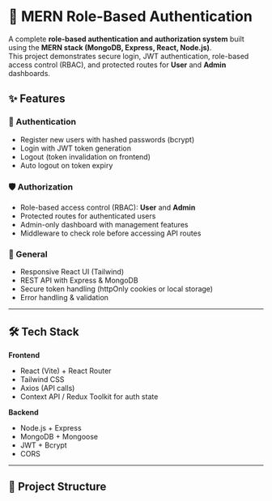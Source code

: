 # 🔐 MERN Role-Based Authentication

A complete **role-based authentication and authorization system** built using the **MERN stack (MongoDB, Express, React, Node.js)**.  
This project demonstrates secure login, JWT authentication, role-based access control (RBAC), and protected routes for **User** and **Admin** dashboards.

## ✨ Features

### 🔑 Authentication
- Register new users with hashed passwords (bcrypt)  
- Login with JWT token generation  
- Logout (token invalidation on frontend)  
- Auto logout on token expiry  

### 🛡️ Authorization
- Role-based access control (RBAC): **User** and **Admin**  
- Protected routes for authenticated users  
- Admin-only dashboard with management features  
- Middleware to check role before accessing API routes  

### 🧩 General
- Responsive React UI (Tailwind)  
- REST API with Express & MongoDB  
- Secure token handling (httpOnly cookies or local storage)  
- Error handling & validation  

---

## 🛠️ Tech Stack

**Frontend**
- React (Vite) + React Router
- Tailwind CSS
- Axios (API calls)
- Context API / Redux Toolkit for auth state

**Backend**
- Node.js + Express
- MongoDB + Mongoose
- JWT + Bcrypt
- CORS

---

## 📂 Project Structure

